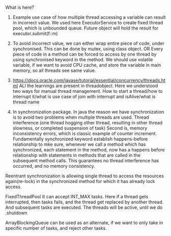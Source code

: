 What is here?

1) Example use case of how multiple thread accessing a variable can result in incorrect value. We used here 
ExecutorService to create fixed thread pool, which is unbounded queue. 
Future object will hold the result for executor.submit(f::m)
2) To avoid incorrect value, we can either wrap entire piece of code, under synchronised. This can
be done by mutex, using class object. 
OR
Every piece of code in a method can be forced to access by one thread by using synchronised keyword in the method.
We should use volatile variable, if we want to avoid CPU cache, and store the variable in main 
memory, so all threads see same value.

3) https://docs.oracle.com/javase/tutorial/essential/concurrency/threads.html
ALl the learnings are present in threadobject. Here we understood two ways for manual thread management.
How to start a thread/how to interrupt it/what is use case of join with interrupt and isAlive/what is thread name 


4) In synchronization package.
In java the reason we have synchronization is to avoid two problems when multiple threads are used.
Thread interference (one thread hogging other thread, resulting in other thread slowness, or completed suspension of task)
Second is, memory inconsistency errors, which is classic example of counter increment.
Fundamentally synchronized keyword establish happens-before relationship to mke sure, whenever we call a
method which has synchronized, each statement in the method, now has a happens before relationship
with statements in methods that are called in the subsequent method calls. This guarantees no thread interference
has occurred, and no memory consistency.


Reentrant synchronization is allowing single thread to access the resources again(re-lock) in the synchronized method
for which it has already lock access. 

FixedThreadPool
It can accept INT_MAX tasks.
Here if a thread gets interrupted, then tasks fails, and the thread get replaced by another thread.
And subsequent tasks are executed. The threads will be active, until we do .shutdown

ArrayBlockingQueue can be used as an alternate, if we want to only take in specific number of tasks, and 
reject other tasks.